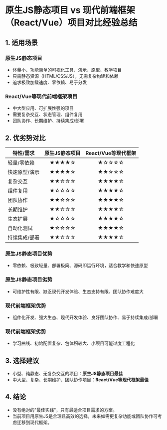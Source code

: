 # 原生JS静态项目 vs 现代前端框架（React/Vue）项目对比经验总结

## 1. 适用场景

### 原生JS静态项目
- 体量小、功能简单的可视化工具、演示、原型、教学项目
- 只需静态资源（HTML/CSS/JS），无需复杂构建和依赖
- 追求极致加载速度、零依赖、易于分发

### React/Vue等现代前端框架项目
- 中大型应用、可扩展性强的项目
- 需要复杂交互、状态管理、组件复用
- 团队协作、长期维护、持续集成/部署

## 2. 优劣势对比

| 特性/需求         | 原生JS静态项目 | React/Vue等现代框架 |
|------------------|:-------------:|:------------------:|
| 轻量/零依赖      |     ★★★★☆     |       ★☆☆☆☆        |
| 快速原型/演示    |     ★★★★☆     |       ★★☆☆☆        |
| 复杂交互         |     ★★☆☆☆     |       ★★★★☆        |
| 组件复用         |     ★☆☆☆☆     |       ★★★★☆        |
| 团队协作         |     ★★☆☆☆     |       ★★★★☆        |
| 长期维护         |     ★★☆☆☆     |       ★★★★☆        |
| 生态扩展         |     ★☆☆☆☆     |       ★★★★☆        |
| 自动化测试       |     ★☆☆☆☆     |       ★★★★☆        |
| 持续集成/部署    |     ★★☆☆☆     |       ★★★★☆        |

### 原生JS静态项目优势
- 零依赖、极致轻量、部署极简、源码即运行环境，适合教学和快速原型

### 原生JS静态项目劣势
- 可维护性有限、缺乏现代开发体验、生态支持有限、团队协作难度大

### 现代前端框架优势
- 组件化开发、强大生态、现代开发体验、良好团队协作、易于持续集成/部署

### 现代前端框架劣势
- 学习曲线、初始配置复杂、包体积较大、小项目可能过度工程化

## 3. 选择建议
- 小型、纯静态、无复杂交互的项目：**原生JS静态项目最佳**
- 中大型、复杂、长期维护、团队协作项目：**React/Vue等现代框架最佳**

## 4. 结论
- 没有绝对的"最佳实践"，只有最适合项目需求的方案。
- 当前项目用原生JS是合理且高效的选择，未来如需更复杂功能或团队协作可考虑迁移到现代框架。 